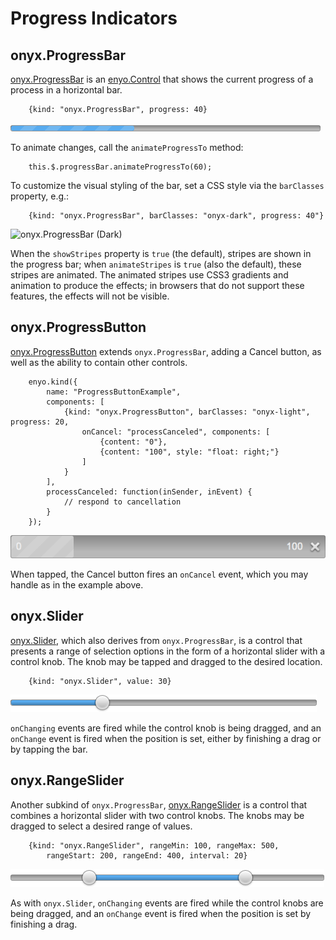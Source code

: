 # Progress Indicators

## onyx.ProgressBar

[onyx.ProgressBar](http://enyojs.com/api/#onyx.ProgressBar) is an
[enyo.Control](http://enyojs.com/api/#enyo.Control) that shows the current
progress of a process in a horizontal bar.

        {kind: "onyx.ProgressBar", progress: 40}

![_onyx.ProgressBar_](../../assets/progress-1.png)

To animate changes, call the `animateProgressTo` method:

        this.$.progressBar.animateProgressTo(60);

To customize the visual styling of the bar, set a CSS style via the `barClasses`
property, e.g.:

        {kind: "onyx.ProgressBar", barClasses: "onyx-dark", progress: 40"}

![_onyx.ProgressBar (Dark)_](https://github.com/enyojs/enyo/wiki/assets/progress-2.png)

When the `showStripes` property is `true` (the default), stripes are shown in
the progress bar; when `animateStripes` is `true` (also the default), these
stripes are animated.  The animated stripes use CSS3 gradients and animation to
produce the effects; in browsers that do not support these features, the effects
will not be visible.

## onyx.ProgressButton

[onyx.ProgressButton](http://enyojs.com/api/#onyx.ProgressButton) extends
`onyx.ProgressBar`, adding a Cancel button, as well as the ability to contain
other controls.

        enyo.kind({
            name: "ProgressButtonExample",
            components: [
                {kind: "onyx.ProgressButton", barClasses: "onyx-light", progress: 20,
                    onCancel: "processCanceled", components: [
                        {content: "0"},
                        {content: "100", style: "float: right;"}
                    ]
                }
            ],
            processCanceled: function(inSender, inEvent) {
                // respond to cancellation
            }
        });

![_onyx.ProgressButton_](../../assets/progress-3.png)

When tapped, the Cancel button fires an `onCancel` event, which you may handle
as in the example above.

## onyx.Slider

[onyx.Slider](http://enyojs.com/api/#onyx.Slider), which also derives from
`onyx.ProgressBar`, is a control that presents a range of selection options in
the form of a horizontal slider with a control knob.  The knob may be tapped and
dragged to the desired location.

        {kind: "onyx.Slider", value: 30}

![_onyx.Slider_](../../assets/progress-4.png)

`onChanging` events are fired while the control knob is being dragged, and an
`onChange` event is fired when the position is set, either by finishing a drag
or by tapping the bar.

## onyx.RangeSlider

Another subkind of `onyx.ProgressBar`,
[onyx.RangeSlider](http://enyojs.com/api/#onyx.RangeSlider) is a control that
combines a horizontal slider with two control knobs. The knobs may be dragged to
select a desired range of values.

        {kind: "onyx.RangeSlider", rangeMin: 100, rangeMax: 500,
            rangeStart: 200, rangeEnd: 400, interval: 20}

![_onyx.RangeSlider_](../../assets/progress-5.png)

As with `onyx.Slider`, `onChanging` events are fired while the control knobs are
being dragged, and an `onChange` event is fired when the position is set by
finishing a drag.